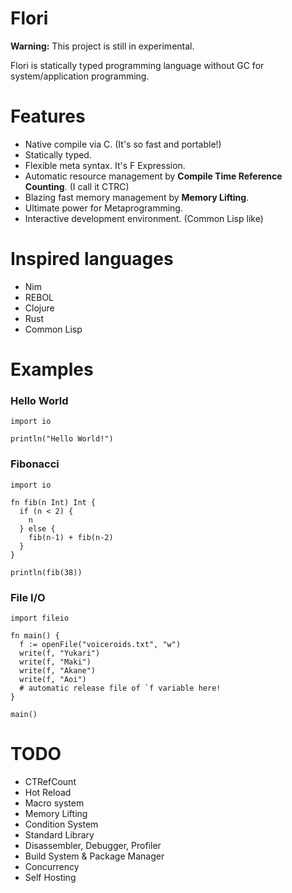 
# Flori

**Warning:** This project is still in experimental.

Flori is statically typed programming language without GC for system/application programming.

# Features

- Native compile via C. (It's so fast and portable!)
- Statically typed.
- Flexible meta syntax. It's F Expression.
- Automatic resource management by **Compile Time Reference Counting**. (I call it CTRC)
- Blazing fast memory management by **Memory Lifting**.
- Ultimate power for Metaprogramming.
- Interactive development environment. (Common Lisp like)

# Inspired languages

- Nim
- REBOL
- Clojure
- Rust
- Common Lisp

# Examples

### Hello World
```
import io

println("Hello World!")
```

### Fibonacci
```
import io

fn fib(n Int) Int {
  if (n < 2) {
    n
  } else {
    fib(n-1) + fib(n-2)
  }
}

println(fib(38))
```

### File I/O
```
import fileio

fn main() {
  f := openFile("voiceroids.txt", "w")
  write(f, "Yukari")
  write(f, "Maki")
  write(f, "Akane")
  write(f, "Aoi")
  # automatic release file of `f variable here!
}

main()
```

# TODO

- CTRefCount
- Hot Reload
- Macro system
- Memory Lifting
- Condition System
- Standard Library
- Disassembler, Debugger, Profiler
- Build System & Package Manager
- Concurrency
- Self Hosting
